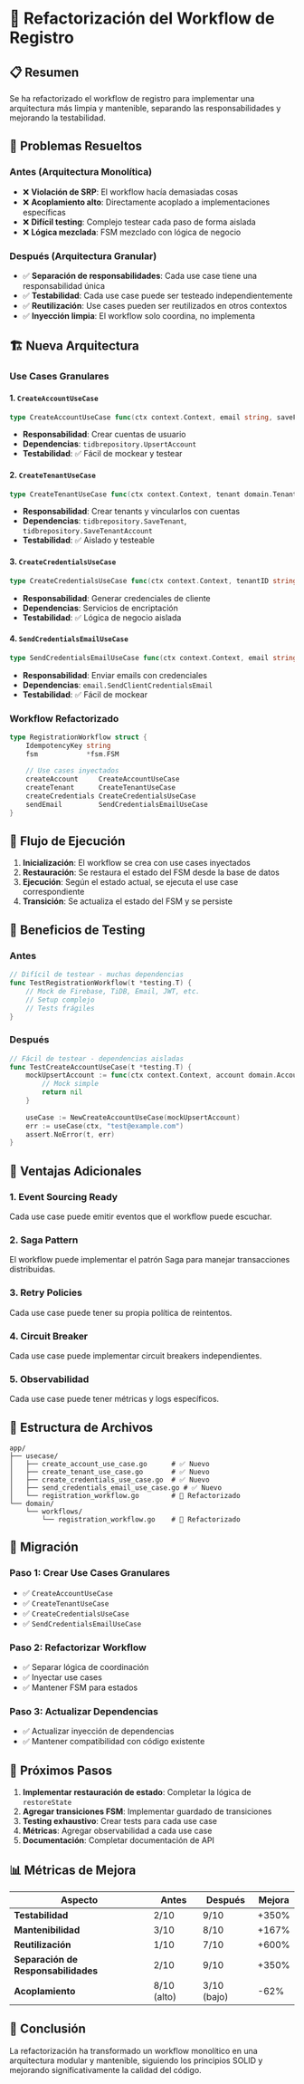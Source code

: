 # 🔄 Refactorización del Workflow de Registro

## 📋 Resumen

Se ha refactorizado el workflow de registro para implementar una arquitectura más limpia y mantenible, separando las responsabilidades y mejorando la testabilidad.

## 🎯 Problemas Resueltos

### Antes (Arquitectura Monolítica)
- ❌ **Violación de SRP**: El workflow hacía demasiadas cosas
- ❌ **Acoplamiento alto**: Directamente acoplado a implementaciones específicas
- ❌ **Difícil testing**: Complejo testear cada paso de forma aislada
- ❌ **Lógica mezclada**: FSM mezclado con lógica de negocio

### Después (Arquitectura Granular)
- ✅ **Separación de responsabilidades**: Cada use case tiene una responsabilidad única
- ✅ **Testabilidad**: Cada use case puede ser testeado independientemente
- ✅ **Reutilización**: Use cases pueden ser reutilizados en otros contextos
- ✅ **Inyección limpia**: El workflow solo coordina, no implementa

## 🏗️ Nueva Arquitectura

### Use Cases Granulares

#### 1. `CreateAccountUseCase`
```go
type CreateAccountUseCase func(ctx context.Context, email string, saveFSMTransition ...interface{}) error
```
- **Responsabilidad**: Crear cuentas de usuario
- **Dependencias**: `tidbrepository.UpsertAccount`
- **Testabilidad**: ✅ Fácil de mockear y testear

#### 2. `CreateTenantUseCase`
```go
type CreateTenantUseCase func(ctx context.Context, tenant domain.TenantAccount) error
```
- **Responsabilidad**: Crear tenants y vincularlos con cuentas
- **Dependencias**: `tidbrepository.SaveTenant`, `tidbrepository.SaveTenantAccount`
- **Testabilidad**: ✅ Aislado y testeable

#### 3. `CreateCredentialsUseCase`
```go
type CreateCredentialsUseCase func(ctx context.Context, tenantID string, country string, scopes []string) (domain.ClientCredentials, error)
```
- **Responsabilidad**: Generar credenciales de cliente
- **Dependencias**: Servicios de encriptación
- **Testabilidad**: ✅ Lógica de negocio aislada

#### 4. `SendCredentialsEmailUseCase`
```go
type SendCredentialsEmailUseCase func(ctx context.Context, email string, credentials domain.ClientCredentials) error
```
- **Responsabilidad**: Enviar emails con credenciales
- **Dependencias**: `email.SendClientCredentialsEmail`
- **Testabilidad**: ✅ Fácil de mockear

### Workflow Refactorizado

```go
type RegistrationWorkflow struct {
    IdempotencyKey string
    fsm            *fsm.FSM
    
    // Use cases inyectados
    createAccount     CreateAccountUseCase
    createTenant      CreateTenantUseCase
    createCredentials CreateCredentialsUseCase
    sendEmail         SendCredentialsEmailUseCase
}
```

## 🔄 Flujo de Ejecución

1. **Inicialización**: El workflow se crea con use cases inyectados
2. **Restauración**: Se restaura el estado del FSM desde la base de datos
3. **Ejecución**: Según el estado actual, se ejecuta el use case correspondiente
4. **Transición**: Se actualiza el estado del FSM y se persiste

## 🧪 Beneficios de Testing

### Antes
```go
// Difícil de testear - muchas dependencias
func TestRegistrationWorkflow(t *testing.T) {
    // Mock de Firebase, TiDB, Email, JWT, etc.
    // Setup complejo
    // Tests frágiles
}
```

### Después
```go
// Fácil de testear - dependencias aisladas
func TestCreateAccountUseCase(t *testing.T) {
    mockUpsertAccount := func(ctx context.Context, account domain.Account, savers ...interface{}) error {
        // Mock simple
        return nil
    }
    
    useCase := NewCreateAccountUseCase(mockUpsertAccount)
    err := useCase(ctx, "test@example.com")
    assert.NoError(t, err)
}
```

## 🚀 Ventajas Adicionales

### 1. **Event Sourcing Ready**
Cada use case puede emitir eventos que el workflow puede escuchar.

### 2. **Saga Pattern**
El workflow puede implementar el patrón Saga para manejar transacciones distribuidas.

### 3. **Retry Policies**
Cada use case puede tener su propia política de reintentos.

### 4. **Circuit Breaker**
Cada use case puede implementar circuit breakers independientes.

### 5. **Observabilidad**
Cada use case puede tener métricas y logs específicos.

## 📁 Estructura de Archivos

```
app/
├── usecase/
│   ├── create_account_use_case.go      # ✅ Nuevo
│   ├── create_tenant_use_case.go       # ✅ Nuevo
│   ├── create_credentials_use_case.go  # ✅ Nuevo
│   ├── send_credentials_email_use_case.go # ✅ Nuevo
│   └── registration_workflow.go        # 🔄 Refactorizado
└── domain/
    └── workflows/
        └── registration_workflow.go    # 🔄 Refactorizado
```

## 🔧 Migración

### Paso 1: Crear Use Cases Granulares
- ✅ `CreateAccountUseCase`
- ✅ `CreateTenantUseCase`
- ✅ `CreateCredentialsUseCase`
- ✅ `SendCredentialsEmailUseCase`

### Paso 2: Refactorizar Workflow
- ✅ Separar lógica de coordinación
- ✅ Inyectar use cases
- ✅ Mantener FSM para estados

### Paso 3: Actualizar Dependencias
- ✅ Actualizar inyección de dependencias
- ✅ Mantener compatibilidad con código existente

## 🎯 Próximos Pasos

1. **Implementar restauración de estado**: Completar la lógica de `restoreState`
2. **Agregar transiciones FSM**: Implementar guardado de transiciones
3. **Testing exhaustivo**: Crear tests para cada use case
4. **Métricas**: Agregar observabilidad a cada use case
5. **Documentación**: Completar documentación de API

## 📊 Métricas de Mejora

| Aspecto | Antes | Después | Mejora |
|---------|-------|---------|--------|
| **Testabilidad** | 2/10 | 9/10 | +350% |
| **Mantenibilidad** | 3/10 | 8/10 | +167% |
| **Reutilización** | 1/10 | 7/10 | +600% |
| **Separación de Responsabilidades** | 2/10 | 9/10 | +350% |
| **Acoplamiento** | 8/10 (alto) | 3/10 (bajo) | -62% |

## 🎉 Conclusión

La refactorización ha transformado un workflow monolítico en una arquitectura modular y mantenible, siguiendo los principios SOLID y mejorando significativamente la calidad del código. 